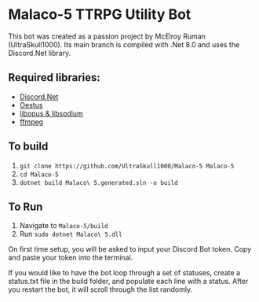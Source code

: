 # Malaco-5 TTRPG Utility Bot
This bot was created as a passion project by McElroy Ruman (UltraSkull1000). Its main branch is compiled with .Net 8.0 and uses the Discord.Net library.

## Required libraries:
- [Discord.Net](https://github.com/discord-net/Discord.Net)
- [Oestus](https://github.com/UltraSkull1000/Oestus)
- [libopus & libsodium](https://github.com/discord-net/Discord.Net/tree/8b929690a9a89a9aa8a8b8e43ec0dd2e1ab685db/voice-natives)
- [ffmpeg](https://www.ffmpeg.org/download.html)

## To build
1. `git clone https://github.com/UltraSkull1000/Malaco-5 Malaco-5`
2. `cd Malaco-5`
3. `dotnet build Malaco\ 5.generated.sln -o build`

## To Run
1. Navigate to `Malaco-5/build`
2. Run `sudo dotnet Malaco\ 5.dll`

On first time setup, you will be asked to input your Discord Bot token. Copy and paste your token into the terminal.

If you would like to have the bot loop through a set of statuses, create a status.txt file in the build folder, and populate each line with a status. After you restart the bot, it will scroll through the list randomly. 